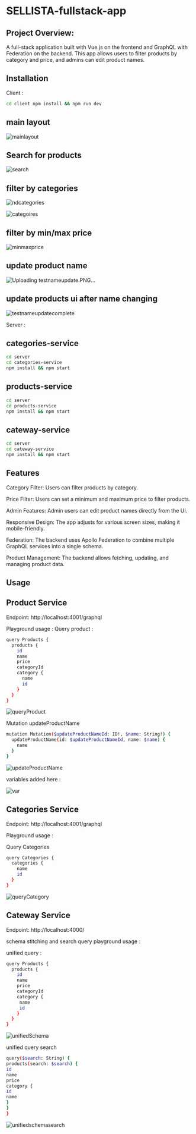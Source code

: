 # SELLISTA-fullstack-app

## Project Overview:
A full-stack application built with Vue.js on the frontend and GraphQL with Federation on the backend. This app allows users to filter products by category and price, and admins can edit product names.

## Installation


Client : 
```bash
cd client npm install && npm run dev
```

## main layout
![mainlayout](https://github.com/user-attachments/assets/4a9676e9-1ae6-41bf-a00c-4cdd11b42c01)

## Search for products 

![search](https://github.com/user-attachments/assets/f033288f-8372-411c-83d4-502303b9e690)

## filter by categories 

![ndcategories](https://github.com/user-attachments/assets/4c2dbc82-ad53-48cb-8525-61a328499c08)

![categoires](https://github.com/user-attachments/assets/cc880f06-0a6a-4b9f-b8fa-4d8b11587cb0)

## filter by min/max price

![minmaxprice](https://github.com/user-attachments/assets/b1787fea-59d3-425b-bf48-147b221b1638)

## update product name 

![Uploading testnameupdate.PNG…]()

## update products ui after name changing

![testnameupdatecomplete](https://github.com/user-attachments/assets/5fd28e0c-856e-43cc-9754-ade4c7d73c95)








Server : 
## categories-service 

```bash
cd server
cd categories-service 
npm install && npm start
```
## products-service 

```bash
cd server
cd products-service 
npm install && npm start
```
## cateway-service
 
```bash
cd server
cd cateway-service 
npm install && npm start
```

## Features
Category Filter: Users can filter products by category.

Price Filter: Users can set a minimum and maximum price to filter products.

Admin Features: Admin users can edit product names directly from the UI. 

Responsive Design: The app adjusts for various screen sizes, making it mobile-friendly. 

Federation: The backend uses Apollo Federation to combine multiple GraphQL services into a single schema. 

Product Management: The backend allows fetching, updating, and managing product data.

## Usage

## Product Service 

Endpoint: http://localhost:4001/graphql

Playground usage :
Query product : 
```bash
query Products {
  products {
    id
    name
    price
    categoryId
    category {
      name
      id
    }
  }
}
```
![queryProduct](https://github.com/user-attachments/assets/d8260c55-c6f8-4472-9276-49c097f5b604)

Mutation updateProductName 

```bash
mutation Mutation($updateProductNameId: ID!, $name: String!) {
  updateProductName(id: $updateProductNameId, name: $name) {
    name
  }
}
```
![updateProductName](https://github.com/user-attachments/assets/44da7523-834b-47b7-a8b8-1646f025d0f3)

variables added here : 

![var](https://github.com/user-attachments/assets/e27ead86-c194-4aab-98ac-d3f46712dc6d)



## Categories Service
Endpoint: http://localhost:4001/graphql

Playground usage : 

Query Categories 
```bash
query Categories {
  categories {
    name
    id
  }
}
```
![queryCategory](https://github.com/user-attachments/assets/c755a0a9-b9b1-4bfe-b827-e00cba002168)


## Cateway Service

Endpoint: http://localhost:4000/

schema stitching and search query playground usage :

unified query :

```bash
query Products {
  products {
    id
    name
    price
    categoryId
    category {
     name
     id 
    }
  }
}
```

![unifiedSchema](https://github.com/user-attachments/assets/970e1210-6570-47f2-a8df-665b95cc72fe)


unified query search 

```bash
query($search: String) {
products(search: $search) {
id
name
price
category {
id
name
}
}
}
```


![unifiedschemasearch](https://github.com/user-attachments/assets/ba613a49-9a06-4a8f-bd6c-215be6f32add)

